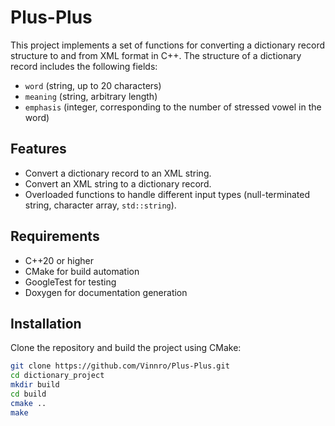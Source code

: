 # Plus-Plus

This project implements a set of functions for converting a dictionary record structure to and from XML format in C++. The structure of a dictionary record includes the following fields:

- `word` (string, up to 20 characters)
- `meaning` (string, arbitrary length)
- `emphasis` (integer, corresponding to the number of stressed vowel in the word)

## Features

- Convert a dictionary record to an XML string.
- Convert an XML string to a dictionary record.
- Overloaded functions to handle different input types (null-terminated string, character array, `std::string`).

## Requirements

- C++20 or higher
- CMake for build automation
- GoogleTest for testing
- Doxygen for documentation generation

## Installation

Clone the repository and build the project using CMake:

```bash
git clone https://github.com/Vinnro/Plus-Plus.git
cd dictionary_project
mkdir build
cd build
cmake ..
make
